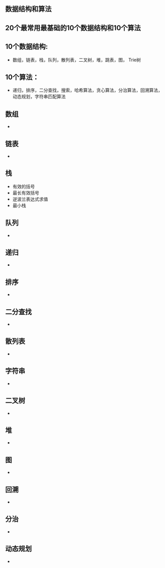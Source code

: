 ## 数据结构和算法

## 20个最常用最基础的10个数据结构和10个算法

## 10个数据结构: 

- 数组，链表，栈，队列，散列表，二叉树，堆，跳表，图， Trie树  

## 10个算法： 

- 递归，排序，二分查找，搜索，哈希算法，贪心算法，分治算法，回溯算法，动态规划，字符串匹配算法  

## 数组

- 

## 链表

- 

## 栈

- 有效的括号
- 最长有效括号
- 逆波兰表达式求值
- 最小栈

## 队列

- 

## 递归

- 

## 排序

- 

## 二分查找

- 

## 散列表

- 

## 字符串

- 

## 二叉树

- 

## 堆

- 

## 图

- 

## 回溯

- 

## 分治

- 

## 动态规划

- 